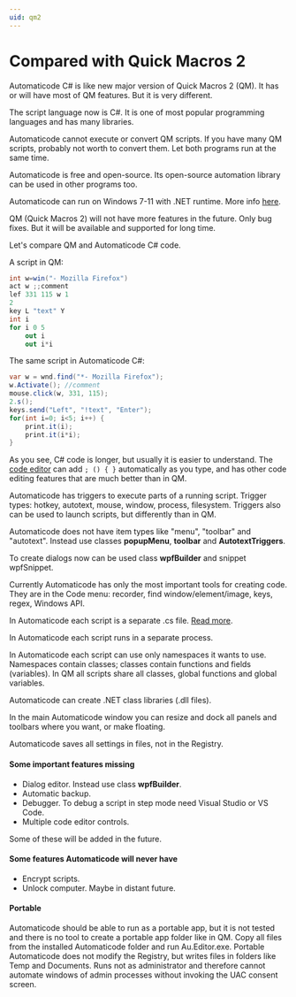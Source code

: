 ```yaml
---
uid: qm2
---
```


# Compared with Quick Macros 2
Automaticode C# is like new major version of Quick Macros 2 (QM). It has or will have most of QM features. But it is very different.

The script language now is C#. It is one of most popular programming languages and has many libraries.

Automaticode cannot execute or convert QM scripts. If you have many QM scripts, probably not worth to convert them. Let both programs run at the same time.

Automaticode is free and open-source. Its open-source automation library can be used in other programs too.

Automaticode can run on Windows 7-11 with .NET runtime. More info [here](xref:index).

QM (Quick Macros 2) will not have more features in the future. Only bug fixes. But it will be available and supported for long time.

Let's compare QM and Automaticode C# code.

A script in QM:
```csharp
int w=win("- Mozilla Firefox")
act w ;;comment
lef 331 115 w 1
2
key L "text" Y
int i
for i 0 5
	out i
	out i*i
```

The same script in Automaticode C#:
```csharp
var w = wnd.find("*- Mozilla Firefox");
w.Activate(); //comment
mouse.click(w, 331, 115);
2.s();
keys.send("Left", "!text", "Enter");
for(int i=0; i<5; i++) {
	print.it(i);
	print.it(i*i);
}
```

As you see, C# code is longer, but usually it is easier to understand. The [code editor](xref:code_editor) can add `; () { }` automatically as you type, and has other code editing features that are much better than in QM.

Automaticode has triggers to execute parts of a running script. Trigger types: hotkey, autotext, mouse, window, process, filesystem. Triggers also can be used to launch scripts, but differently than in QM.

Automaticode does not have item types like "menu", "toolbar" and "autotext". Instead use classes **popupMenu**, **toolbar** and **AutotextTriggers**.

To create dialogs now can be used class **wpfBuilder** and snippet wpfSnippet.

Currently Automaticode has only the most important tools for creating code. They are in the Code menu: recorder, find window/element/image, keys, regex, Windows API.

In Automaticode each script is a separate .cs file. [Read more](xref:Automaticode).

In Automaticode each script runs in a separate process.

In Automaticode each script can use only namespaces it wants to use. Namespaces contain classes; classes contain functions and fields (variables). In QM all scripts share all classes, global functions and global variables.

Automaticode can create .NET class libraries (.dll files).

In the main Automaticode window you can resize and dock all panels and toolbars where you want, or make floating.

Automaticode saves all settings in files, not in the Registry.

#### Some important features missing
- Dialog editor. Instead use class **wpfBuilder**.
- Automatic backup.
- Debugger. To debug a script in step mode need Visual Studio or VS Code.
- Multiple code editor controls.

Some of these will be added in the future.

#### Some features Automaticode will never have
- Encrypt scripts.
- Unlock computer. Maybe in distant future.

#### Portable
Automaticode should be able to run as a portable app, but it is not tested and there is no tool to create a portable app folder like in QM. Copy all files from the installed Automaticode folder and run Au.Editor.exe. Portable Automaticode does not modify the Registry, but writes files in folders like Temp and Documents. Runs not as administrator and therefore cannot automate windows of admin processes without invoking the UAC consent screen.
